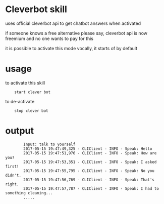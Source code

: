 # Cleverbot skill

uses official cleverbot api to get chatbot answers when activated

if someone knows a free alternative please say, cleverbot api is now freemium and no one wants to pay for this

it is possible to activate this mode vocally, it starts of by default

# usage

to activate this skill

        start clever bot

to de-activate

        stop clever bot

# output

            Input: talk to yourself
            2017-05-15 19:47:49,325 - CLIClient - INFO - Speak: Hello
            2017-05-15 19:47:51,976 - CLIClient - INFO - Speak: How are you?
            2017-05-15 19:47:53,351 - CLIClient - INFO - Speak: I asked first!
            2017-05-15 19:47:55,795 - CLIClient - INFO - Speak: No you didn't.
            2017-05-15 19:47:56,769 - CLIClient - INFO - Speak: That's right.
            2017-05-15 19:47:57,787 - CLIClient - INFO - Speak: I had to something cleaning...
            .....